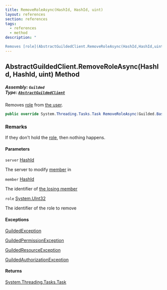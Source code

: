 ```yaml
---
title: RemoveRoleAsync(HashId, HashId, uint)
layout: references
section: references
tags:
  - references
  - method
description: "

Removes [role](AbstractGuildedClient.RemoveRoleAsync(HashId,HashId,uint)#Guilded.AbstractGuildedClient.RemoveRoleAsync(Guilded.Base.HashId,Guilded.Base.HashId,uint).role 'Guilded.AbstractGuildedClient.RemoveRoleAsync(Guilded.Base.HashId, Guilded.Base.HashId, uint).role') from [the user](User 'Guilded.Base.Users.User')."
---
```


## AbstractGuildedClient.RemoveRoleAsync(HashId, HashId, uint) Method
##### **Assembly:** `Guilded`<br/>**Type:** [`AbstractGuildedClient`](AbstractGuildedClient 'Guilded.AbstractGuildedClient')

Removes [role](AbstractGuildedClient.RemoveRoleAsync(HashId,HashId,uint)#Guilded.AbstractGuildedClient.RemoveRoleAsync(Guilded.Base.HashId,Guilded.Base.HashId,uint).role 'Guilded.AbstractGuildedClient.RemoveRoleAsync(Guilded.Base.HashId, Guilded.Base.HashId, uint).role') from [the user](User 'Guilded.Base.Users.User').

```csharp
public override System.Threading.Tasks.Task RemoveRoleAsync(Guilded.Base.HashId server, Guilded.Base.HashId member, uint role);
```

### Remarks
  
If they don't hold the [role](AbstractGuildedClient.RemoveRoleAsync(HashId,HashId,uint)#Guilded.AbstractGuildedClient.RemoveRoleAsync(Guilded.Base.HashId,Guilded.Base.HashId,uint).role 'Guilded.AbstractGuildedClient.RemoveRoleAsync(Guilded.Base.HashId, Guilded.Base.HashId, uint).role'), then nothing happens.
#### Parameters

<a name='Guilded.AbstractGuildedClient.RemoveRoleAsync(Guilded.Base.HashId,Guilded.Base.HashId,uint).server'></a>

`server` [HashId](HashId 'Guilded.Base.HashId')

The server to modify [member](Member 'Guilded.Base.Servers.Member') in

<a name='Guilded.AbstractGuildedClient.RemoveRoleAsync(Guilded.Base.HashId,Guilded.Base.HashId,uint).member'></a>

`member` [HashId](HashId 'Guilded.Base.HashId')

The identifier of [the losing member](Member 'Guilded.Base.Servers.Member')

<a name='Guilded.AbstractGuildedClient.RemoveRoleAsync(Guilded.Base.HashId,Guilded.Base.HashId,uint).role'></a>

`role` [System.UInt32](https://docs.microsoft.com/en-us/dotnet/api/System.UInt32 'System.UInt32')

The identifier of the role to remove

#### Exceptions

[GuildedException](GuildedException 'Guilded.Base.GuildedException')

[GuildedPermissionException](GuildedPermissionException 'Guilded.Base.GuildedPermissionException')

[GuildedResourceException](GuildedResourceException 'Guilded.Base.GuildedResourceException')

[GuildedAuthorizationException](GuildedAuthorizationException 'Guilded.Base.GuildedAuthorizationException')

#### Returns
[System.Threading.Tasks.Task](https://docs.microsoft.com/en-us/dotnet/api/System.Threading.Tasks.Task 'System.Threading.Tasks.Task')